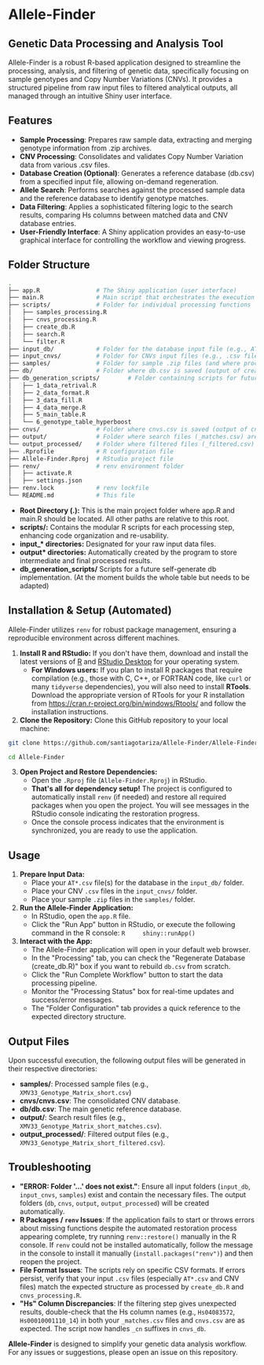 # **Allele-Finder**

## **Genetic Data Processing and Analysis Tool**

Allele-Finder is a robust R-based application designed to streamline the processing, analysis, and filtering of genetic data, specifically focusing on sample genotypes and Copy Number Variations (CNVs). It provides a structured pipeline from raw input files to filtered analytical outputs, all managed through an intuitive Shiny user interface.

## **Features**

-   **Sample Processing**: Prepares raw sample data, extracting and merging genotype information from .zip archives.
-   **CNV Processing**: Consolidates and validates Copy Number Variation data from various .csv files.
-   **Database Creation (Optional)**: Generates a reference database (db.csv) from a specified input file, allowing on-demand regeneration.
-   **Allele Search**: Performs searches against the processed sample data and the reference database to identify genotype matches.
-   **Data Filtering**: Applies a sophisticated filtering logic to the search results, comparing Hs columns between matched data and CNV database entries.
-   **User-Friendly Interface**: A Shiny application provides an easy-to-use graphical interface for controlling the workflow and viewing progress.

## **Folder Structure**

``` bash
.
├── app.R                # The Shiny application (user interface)
├── main.R               # Main script that orchestrates the execution flow
├── scripts/             # Folder for individual processing functions
│   ├── samples_processing.R
│   ├── cnvs_processing.R
│   ├── create_db.R
│   ├── search.R
│   └── filter.R
├── input_db/            # Folder for the database input file (e.g., AT*.csv)
├── input_cnvs/          # Folder for CNVs input files (e.g., .csv files)
├── samples/             # Folder for sample .zip files (and where processed sample files are saved)
├── db/                  # Folder where db.csv is saved (output of create_db.R)
├── db_generation_scripts/        # Folder containing scripts for future db auto-generation (Still working on it :D)
│   ├── 1_data_retrival.R
│   ├── 2_data_format.R
│   ├── 3_data_fill.R
│   ├── 4_data_merge.R
│   ├── 5_main_table.R
│   └── 6_genotype_table_hyperboost
├── cnvs/                # Folder where cnvs.csv is saved (output of cnvs_processing.R)
├── output/              # Folder where search files (_matches.csv) are saved
└── output_processed/    # Folder where filtered files (_filtered.csv) are saved
├── .Rprofile            # R configuration file
├── Allele-Finder.Rproj  # RStudio project file
├── renv/                # renv environment folder
│   ├── activate.R
│   ├── settings.json
├── renv.lock            # renv lockfile
└── README.md            # This file
```

-   **Root Directory (.):** This is the main project folder where app.R and main.R should be located. All other paths are relative to this root.
-   **scripts/:** Contains the modular R scripts for each processing step, enhancing code organization and re-usability.
-   **input\_\* directories:** Designated for your raw input data files.
-   **output\* directories:** Automatically created by the program to store intermediate and final processed results.
-   **db_generation_scripts/** Scripts for a future self-generate db implementation. (At the moment builds the whole table but needs to be adapted)

## **Installation & Setup (Automated)**

Allele-Finder utilizes `renv` for robust package management, ensuring a reproducible environment across different machines.

1.  **Install R and RStudio:** If you don't have them, download and install the latest versions of [R](https://cran.r-project.org/) and [RStudio Desktop](https://posit.co/download/rstudio-desktop/) for your operating system.
    -   **For Windows users:** If you plan to install R packages that require compilation (e.g., those with C, C++, or FORTRAN code, like `curl` or many `tidyverse` dependencies), you will also need to install **RTools**. Download the appropriate version of RTools for your R installation from <https://cran.r-project.org/bin/windows/Rtools/> and follow the installation instructions.
2.  **Clone the Repository:** Clone this GitHub repository to your local machine:

``` bash
git clone https://github.com/santiagotariza/Allele-Finder/Allele-Finder.git
```

``` bash
cd Allele-Finder
```

3.  **Open Project and Restore Dependencies:**
    -   Open the `.Rproj` file (`Allele-Finder.Rproj`) in RStudio.
    -   **That's all for dependency setup!** The project is configured to automatically install `renv` (if needed) and restore all required packages when you open the project. You will see messages in the RStudio console indicating the restoration progress.
    -   Once the console process indicates that the environment is synchronized, you are ready to use the application.

## **Usage**

1.  **Prepare Input Data:**
    -   Place your `AT*.csv` file(s) for the database in the `input_db/` folder.
    -   Place your CNV `.csv` files in the `input_cnvs/` folder.
    -   Place your sample `.zip` files in the `samples/` folder.
2.  **Run the Allele-Finder Application:**
    -   In RStudio, open the `app.R` file.
    -   Click the "Run App" button in RStudio, or execute the following command in the R console: `R     shiny::runApp()`
3.  **Interact with the App:**
    -   The Allele-Finder application will open in your default web browser.
    -   In the "Processing" tab, you can check the "Regenerate Database (create_db.R)" box if you want to rebuild `db.csv` from scratch.
    -   Click the "Run Complete Workflow" button to start the data processing pipeline.
    -   Monitor the "Processing Status" box for real-time updates and success/error messages.
    -   The "Folder Configuration" tab provides a quick reference to the expected directory structure.

## **Output Files**

Upon successful execution, the following output files will be generated in their respective directories:

-   **samples/**: Processed sample files (e.g., `XMV33_Genotype_Matrix_short.csv`)
-   **cnvs/cnvs.csv**: The consolidated CNV database.
-   **db/db.csv**: The main genetic reference database.
-   **output/**: Search result files (e.g., `XMV33_Genotype_Matrix_short_matches.csv`).
-   **output_processed/**: Filtered output files (e.g., `XMV33_Genotype_Matrix_short_filtered.csv`).

## **Troubleshooting**

-   **"ERROR: Folder '...' does not exist."**: Ensure all input folders (`input_db`, `input_cnvs`, `samples`) exist and contain the necessary files. The output folders (`db`, `cnvs`, `output`, `output_processed`) will be created automatically.
-   **R Packages / `renv` Issues**: If the application fails to start or throws errors about missing functions despite the automated restoration process appearing complete, try running `renv::restore()` manually in the R console. If `renv` could not be installed automatically, follow the message in the console to install it manually (`install.packages("renv")`) and then reopen the project.
-   **File Format Issues**: The scripts rely on specific CSV formats. If errors persist, verify that your input `.csv` files (especially `AT*.csv` and CNV files) match the expected structure as processed by `create_db.R` and `cnvs_processing.R`.
-   **"Hs" Column Discrepancies**: If the filtering step gives unexpected results, double-check that the Hs column names (e.g., `Hs04083572`, `Hs00010001110_14`) in both your `_matches.csv` files and `cnvs.csv` are as expected. The script now handles `_cn` suffixes in `cnvs_db`.

**Allele-Finder** is designed to simplify your genetic data analysis workflow. For any issues or suggestions, please open an issue on this repository.
